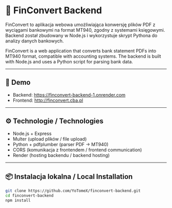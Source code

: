 # 📄 FinConvert Backend

FinConvert to aplikacja webowa umożliwiająca konwersję plików PDF z wyciągami bankowymi na format MT940, zgodny z systemami księgowymi. Backend został zbudowany w Node.js i wykorzystuje skrypt Pythona do analizy danych bankowych.

FinConvert is a web application that converts bank statement PDFs into MT940 format, compatible with accounting systems. The backend is built with Node.js and uses a Python script for parsing bank data.

---

## 🚀 Demo

- Backend: https://finconvert-backend-1.onrender.com  
- Frontend: http://finconvert.cba.pl

---

## ⚙️ Technologie / Technologies

- Node.js + Express  
- Multer (upload plików / file upload)  
- Python + pdfplumber (parser PDF → MT940)  
- CORS (komunikacja z frontendem / frontend communication)  
- Render (hosting backendu / backend hosting)

---

## 📦 Instalacja lokalna / Local Installation

```bash
git clone https://github.com/YoTomeX/finconvert-backend.git
cd finconvert-backend
npm install
